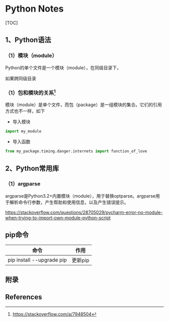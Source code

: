 # Python Notes

[TOC]

## 1、Python语法



### （1）模块（module）

Python的单个文件是一个模块（module），在同级目录下，



如果跨同级目录







### （1）包和模块的关系[^1]

模块（module）是单个文件，而包（package）是一组模块的集合。它们的引用方式也不一样，如下

* 导入模块

```python
import my_module
```

* 导入函数

```python
from my_package.timing.danger.internets import function_of_love
```







## 2、Python常用库



### （1）argparse

​        argparse是Python3.2+内置模块（module），用于替换optparse。argparse用于解析命令行参数，产生帮助和使用信息，以及产生错误提示。



https://stackoverflow.com/questions/28705029/pycharm-error-no-module-when-trying-to-import-own-module-python-script





## pip命令



| 命令                      | 作用    |
| ------------------------- | ------- |
| pip install --upgrade pip | 更新pip |



## 附录





## References

[^1]:https://stackoverflow.com/a/7948504
[^2]:https://stackoverflow.com/questions/6605851/argparse-module-not-working-in-python
[^3]:https://stackoverflow.com/questions/5875810/importerror-when-trying-to-import-a-custom-module-in-python



